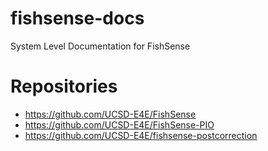 # fishsense-docs
System Level Documentation for FishSense

# Repositories
- https://github.com/UCSD-E4E/FishSense
- https://github.com/UCSD-E4E/FishSense-PIO
- https://github.com/UCSD-E4E/fishsense-postcorrection
